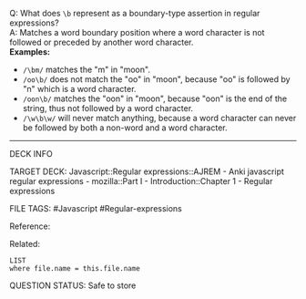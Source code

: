 Q: What does `\b` represent as a boundary-type assertion in regular expressions?  
A: Matches a word boundary position where a word character is not followed or preceded by another word character.  
**Examples:**
-   `/\bm/` matches the "m" in "moon".
-   `/oo\b/` does not match the "oo" in "moon", because "oo" is followed by "n" which is a word character.
-   `/oon\b/` matches the "oon" in "moon", because "oon" is the end of the string, thus not followed by a word character.
-   `/\w\b\w/` will never match anything, because a word character can never be followed by both a non-word and a word character.
<!--ID: 1693833351623-->

---

DECK INFO

TARGET DECK: Javascript::Regular expressions::AJREM - Anki javascript regular expressions - mozilla::Part I - Introduction::Chapter 1 - Regular expressions

FILE TAGS: #Javascript #Regular-expressions

Reference:

Related:

```dataview
LIST
where file.name = this.file.name
```



QUESTION STATUS: Safe to store